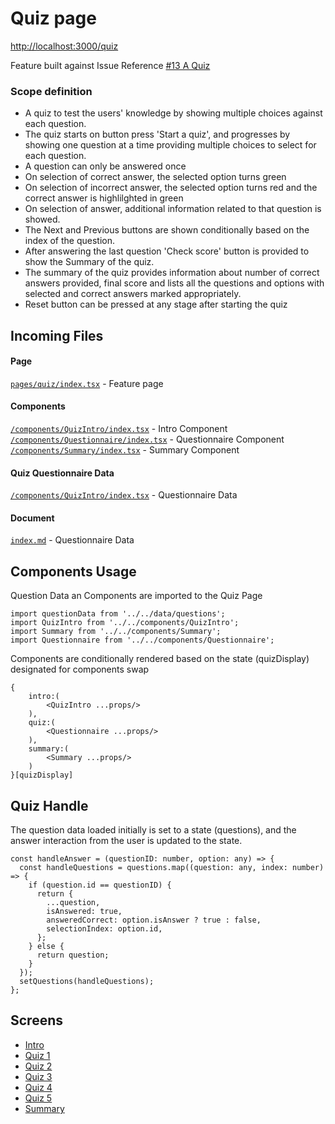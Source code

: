 # Quiz page

[http://localhost:3000/quiz](http://localhost:3000/quiz)

Feature built against Issue Reference [#13 A Quiz](https://github.com/jhanke00/next-product-site/issues/13)

### Scope definition

- A quiz to test the users' knowledge by showing multiple choices against each question.
- The quiz starts on button press 'Start a quiz', and progresses by showing one question at a time providing multiple choices to select for each question.
- A question can only be answered once
- On selection of correct answer, the selected option turns green
- On selection of incorrect answer, the selected option turns red and the correct answer is highlilghted in green
- On selection of answer, additional information related to that question is showed.
- The Next and Previous buttons are shown conditionally based on the index of the question.
- After answering the last question 'Check score' button is provided to show the Summary of the quiz.
- The summary of the quiz provides information about number of correct answers provided, final score and lists all the questions and options with selected and correct answers marked appropriately.
- Reset button can be pressed at any stage after starting the quiz

## Incoming Files

#### Page

[`pages/quiz/index.tsx`](/pages/quiz/index.tsx) - Feature page<br/>

#### Components

[`/components/QuizIntro/index.tsx`](/components/QuizIntro/index.tsx) - Intro Component<br/>
[`/components/Questionnaire/index.tsx`](/components/Questionnaire/index.tsx) - Questionnaire Component<br/>
[`/components/Summary/index.tsx`](/components/Summary/index.tsx) - Summary Component

#### Quiz Questionnaire Data

[`/components/QuizIntro/index.tsx`](/data/questions.js) - Questionnaire Data

#### Document

[`index.md`](/docs/frontend/quiz/index.md) - Questionnaire Data

## Components Usage

Question Data an Components are imported to the Quiz Page

```tsx
import questionData from '../../data/questions';
import QuizIntro from '../../components/QuizIntro';
import Summary from '../../components/Summary';
import Questionnaire from '../../components/Questionnaire';
```

Components are conditionally rendered based on the state (quizDisplay) designated for components swap

```tsx
{
    intro:(
        <QuizIntro ...props/>
    ),
    quiz:(
        <Questionnaire ...props/>
    ),
    summary:(
        <Summary ...props/>
    )
}[quizDisplay]
```

## Quiz Handle

The question data loaded initially is set to a state (questions), and the answer interaction from the user is updated to the state.

```tsx
const handleAnswer = (questionID: number, option: any) => {
  const handleQuestions = questions.map((question: any, index: number) => {
    if (question.id == questionID) {
      return {
        ...question,
        isAnswered: true,
        answeredCorrect: option.isAnswer ? true : false,
        selectionIndex: option.id,
      };
    } else {
      return question;
    }
  });
  setQuestions(handleQuestions);
};
```

## Screens

- [Intro](/docs/frontend/quiz/screenshots/1.jpg)
- [Quiz 1](/docs/frontend/quiz/screenshots/2.jpg)
- [Quiz 2](/docs/frontend/quiz/screenshots/3.jpg)
- [Quiz 3](/docs/frontend/quiz/screenshots/4.jpg)
- [Quiz 4](/docs/frontend/quiz/screenshots/5.jpg)
- [Quiz 5](/docs/frontend/quiz/screenshots/6.jpg)
- [Summary](/docs/frontend/quiz/screenshots/7.jpg)
